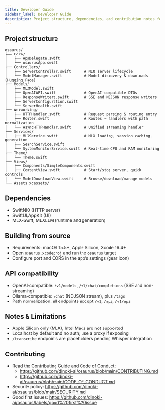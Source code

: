 ```yaml
---
title: Developer Guide
sidebar_label: Developer Guide
description: Project structure, dependencies, and contribution notes for Osaurus.
---
```


## Project structure

```
osaurus/
├── Core/
│   ├── AppDelegate.swift
│   └── osaurusApp.swift
├── Controllers/
│   ├── ServerController.swift      # NIO server lifecycle
│   └── ModelManager.swift          # Model discovery & downloads (Hugging Face)
├── Models/
│   ├── MLXModel.swift
│   ├── OpenAIAPI.swift             # OpenAI‑compatible DTOs
│   ├── ResponseWriters.swift       # SSE and NDJSON response writers
│   ├── ServerConfiguration.swift
│   └── ServerHealth.swift
├── Networking/
│   ├── HTTPHandler.swift           # Request parsing & routing entry
│   ├── Router.swift                # Routes → handlers with path normalization
│   └── AsyncHTTPHandler.swift      # Unified streaming handler
├── Services/
│   ├── MLXService.swift            # MLX loading, session caching, generation
│   ├── SearchService.swift
│   └── SystemMonitorService.swift  # Real-time CPU and RAM monitoring
├── Theme/
│   └── Theme.swift
├── Views/
│   ├── Components/SimpleComponents.swift
│   ├── ContentView.swift           # Start/stop server, quick controls
│   └── ModelDownloadView.swift     # Browse/download/manage models
└── Assets.xcassets/
```

## Dependencies

- SwiftNIO (HTTP server)
- SwiftUI/AppKit (UI)
- MLX‑Swift, MLXLLM (runtime and generation)

## Building from source

- Requirements: macOS 15.5+, Apple Silicon, Xcode 16.4+
- Open `osaurus.xcodeproj` and run the `osaurus` target
- Configure port and CORS in the app’s settings (gear icon)

## API compatibility

- OpenAI-compatible: `/v1/models`, `/v1/chat/completions` (SSE and non-streaming)
- Ollama-compatible: `/chat` (NDJSON stream), plus `/tags`
- Path normalization: all endpoints accept `/v1`, `/api`, `/v1/api`

## Notes & Limitations

- Apple Silicon only (MLX); Intel Macs are not supported
- Localhost by default and no auth; use a proxy if exposing
- `/transcribe` endpoints are placeholders pending Whisper integration

## Contributing

- Read the Contributing Guide and Code of Conduct:
  - https://github.com/dinoki-ai/osaurus/blob/main/CONTRIBUTING.md
  - https://github.com/dinoki-ai/osaurus/blob/main/CODE_OF_CONDUCT.md
- Security policy: https://github.com/dinoki-ai/osaurus/blob/main/SECURITY.md
- Good first issues: https://github.com/dinoki-ai/osaurus/labels/good%20first%20issue

